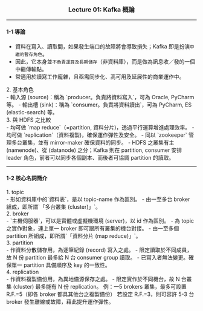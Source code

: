 ### <center>Lecture 01: Kafka 概論</center>

---
#### 1-1  導論

- 資料在寫入、讀取間，如果發生端口的故障將會導致損失；Kafka 即是扮演`中繼的暫存角色`。
- 因此，它本身並`不負責運算及長期儲存`（非資料庫），而是做為訊息收／發的一個中繼傳輸點。
- 常適用於讀寫工作龐雜，且亟需同步化、高可用及延展性的商業運作中。

<div>2. 基本角色</div>
- 輸入源 (source)：稱為 `producer。負責將資料寫入`，可為 Oracle, PyCharm 等。
- 輸出槽 (sink)：稱為 `consumer。負責將資料讀出`，可為 PyCharm, ES (elastic-search) 等。

<div>3. 與 HDFS 之比較</div>
- 均可做 `map reduce`（=partition, 資料分片)，透過平行運算增進處理效率。
- 均可做 `replication`（資料複製)，確保運作彈性及安全。
- 同以 `zookeeper` 管理多台叢集，並有 mirror-maker 確保資料的同步。
- HDFS 之叢集有主 (namenode)、從 (datanode) 之分；Kafka 則在 partition, consumer 安排 leader 角色，前者可以同步各個副本、而後者可協調 partition 的讀取。

---
#### 1-2  核心名詞簡介
<div>1. topic</div>
- 形如資料庫中的`資料表`，是以 topic-name 作為區別。
- 由一至多台 broker 組成，即所謂`「多台叢集 (cluster)」`。

<div>2. broker</div>
- `主機伺服器`，可以是實體或虛擬機環境 (server)，以 id 作為區別。
- 為 topic 之實作對象，連上單一 broker 即可跟所有叢集的機台對接。
- 由一至多個 partition 所組成，即所謂`「資料分片 (map reduce)」`。

<div>3. partition</div>
- 作資料分散儲存用，為逐筆紀錄 (record) 寫入之處。
- 限定讀取於不同成員，故 N 份 partition 最多給 N 台 consumer group 讀取。
- 已寫入者無法變更。確保單一 partition 具備順序及 key 的一致性。

<div>4. replication</div>
- 作資料複製備份用，為異地備源保存之處。
- 限定實作於不同機台，故 N 台叢集 (cluster) 最多能有 N 份 replication。
例：一5 brokers 叢集，最多可設置 R.F.=5（即各 broker 都具其他台之複製備份）
若設定 R.F.=3，則可容許 5-3 台 broker 發生離線或故障，藉此提升運作彈性。
